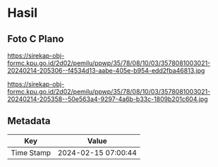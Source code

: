 # Hasil

## Foto C Plano

https://sirekap-obj-formc.kpu.go.id/2d02/pemilu/ppwp/35/78/08/10/03/3578081003021-20240214-205306--f4534d13-aabe-405e-b954-edd2fba46813.jpg

https://sirekap-obj-formc.kpu.go.id/2d02/pemilu/ppwp/35/78/08/10/03/3578081003021-20240214-205358--50e563a4-9297-4a6b-b33c-1809b201c604.jpg


## Metadata

| Key        | Value               |
| ---------- | ------------------- |
| Time Stamp | 2024-02-15 07:00:44 |



